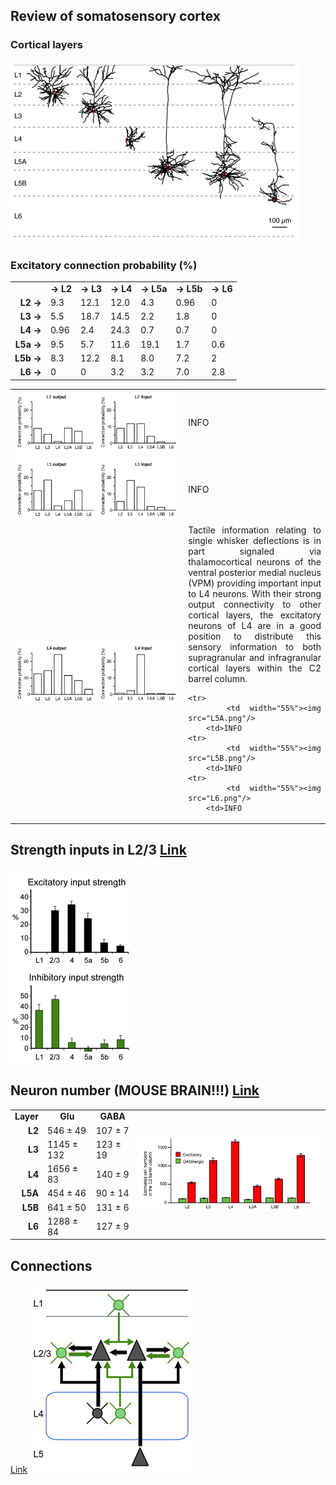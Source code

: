 ## Review of somatosensory cortex

### Cortical layers

![layers](layers.png)


### Excitatory connection probability (%)

<table>
  <tr align=center font-weight=bold>
    <td>
    <td><b>→ L2
    <td><b>→ L3
    <td><b>→ L4
    <td><b>→ L5a
    <td><b>→ L5b
    <td><b>→ L6
  <tr>
    <td align=right><b>L2 →  <td>9.3  <td>12.1 <td>12.0 <td>4.3  <td>0.96 <td>0
  <tr>
		<td align=right><b>L3 →  <td>5.5  <td>18.7 <td>14.5 <td>2.2  <td>1.8  <td>0
  <tr>
		<td align=right><b>L4 →  <td>0.96 <td>2.4  <td>24.3 <td>0.7  <td>0.7  <td>0
  <tr>
		<td align=right><b>L5a → <td>9.5  <td>5.7  <td>11.6 <td>19.1 <td>1.7  <td>0.6
  <tr>
		<td align=right><b>L5b → <td>8.3  <td>12.2 <td>8.1  <td>8.0  <td>7.2  <td>2
  <tr>
		<td align=right><b>L6 →  <td>0    <td>0    <td>3.2  <td>3.2  <td>7.0  <td>2.8
</table>

<table>
	<tr> 
		<td width="55%"><img src="L2.png"/>
		<td>INFO
	<tr> 
		<td width="55%"><img src="L3.png"/>
		<td>INFO
	<tr> 
		<td width="55%"><img src="L4.png"/>
		<td align="justify">
		Tactile information relating to single whisker deflections is in part signaled via thalamocortical neurons of the ventral posterior medial nucleus (VPM) providing important input to L4 neurons. With their strong output connectivity to other cortical layers, the excitatory neurons of L4 are in a good position to distribute this sensory information to both supragranular and infragranular cortical layers within the C2 barrel column.

	<tr> 
		<td width="55%"><img src="L5A.png"/>
		<td>INFO
	<tr> 
		<td width="55%"><img src="L5B.png"/>
		<td>INFO
	<tr> 
		<td width="55%"><img src="L6.png"/>
		<td>INFO
</table>

## Strength inputs in L2/3 [Link](http://www.cell.com/neuron/fulltext/S0896-6273(13)00267-5)
![L2/3](input_strength.png)


## Neuron number (MOUSE BRAIN!!!) [Link](http://www.sciencedirect.com/science/article/pii/S0896627308010921)

<table>
	<tr align="center">
		<td><b>Layer <td><b>Glu <td><b>GABA <td rowspan="7"><img src="cell_number.png"></img>
	<tr>
		<td align=right><b>L2 <td>546 ± 49 <td>107 ± 7
	<tr>
		<td align=right><b>L3 <td>1145 ± 132 <td>123 ± 19
	<tr>
		<td align=right><b>L4 <td>1656 ± 83 <td>140 ± 9
	<tr>
		<td align=right><b>L5A<td>454 ± 46 <td>90 ± 14
	<tr>
		<td align=right><b>L5B<td>641 ± 50 <td>131 ± 6
	<tr>
		<td align=right><b>L6<td>1288 ± 84 <td>127 ± 9
</table>

## Connections
[Link](http://www.cell.com/neuron/fulltext/S0896-6273(13)00267-5)
![inputs](inputs_L23.png)



